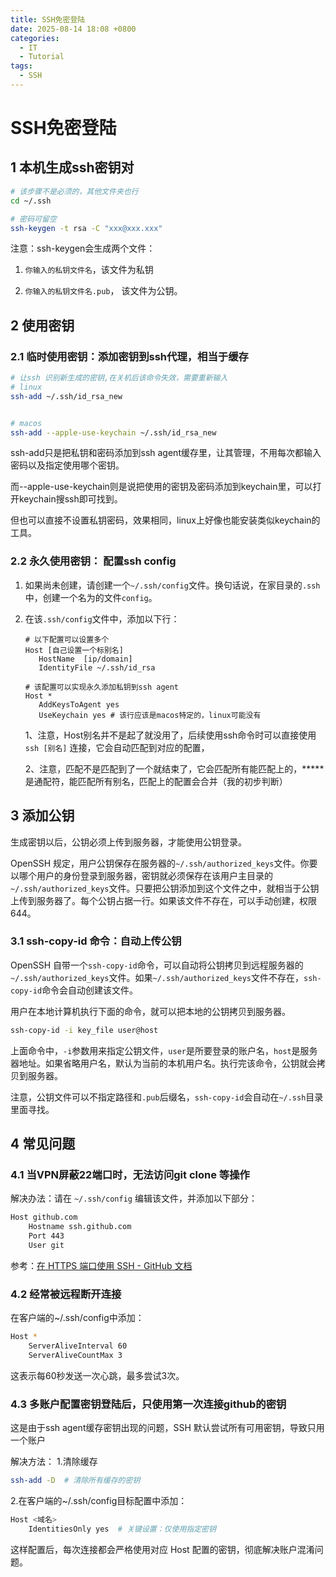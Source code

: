 ```yaml
---
title: SSH免密登陆
date: 2025-08-14 18:08 +0800
categories:
  - IT
  - Tutorial
tags:
  - SSH
---
```


# SSH免密登陆

## 1 本机生成ssh密钥对

```bash
# 该步骤不是必须的，其他文件夹也行
cd ~/.ssh

# 密码可留空
ssh-keygen -t rsa -C "xxx@xxx.xxx"
```

注意：ssh-keygen会生成两个文件：

1. `你输入的私钥文件名`，该文件为私钥   

2. `你输入的私钥文件名.pub`， 该文件为公钥。

## 2 使用密钥

### 2.1 临时使用密钥：添加密钥到ssh代理，相当于缓存

```bash
# 让ssh 识别新生成的密钥,在关机后该命令失效，需要重新输入
# linux
ssh-add ~/.ssh/id_rsa_new


# macos
ssh-add --apple-use-keychain ~/.ssh/id_rsa_new
```

ssh-add只是把私钥和密码添加到ssh agent缓存里，让其管理，不用每次都输入密码以及指定使用哪个密钥。

而--apple-use-keychain则是说把使用的密钥及密码添加到keychain里，可以打开keychain搜ssh即可找到。

但也可以直接不设置私钥密码，效果相同，linux上好像也能安装类似keychain的工具。

### 2.2 永久使用密钥： 配置ssh config

1. 如果尚未创建，请创建一个`~/.ssh/config`文件。换句话说，在家目录的`.ssh`中，创建一个名为的文件`config`。

2. 在该`.ssh/config`文件中，添加以下行：
   
   ```config
   # 以下配置可以设置多个
   Host [自己设置一个标别名]
      HostName  [ip/domain]
      IdentityFile ~/.ssh/id_rsa
   
   # 该配置可以实现永久添加私钥到ssh agent
   Host *
      AddKeysToAgent yes
      UseKeychain yes # 该行应该是macos特定的，linux可能没有
   ```
   
   1、注意，Host别名并不是起了就没用了，后续使用ssh命令时可以直接使用`ssh [别名]` 连接，它会自动匹配到对应的配置，
   
   2、注意，匹配不是匹配到了一个就结束了，它会匹配所有能匹配上的，***** 是通配符，能匹配所有别名，匹配上的配置会合并（我的初步判断）

## 3 添加公钥

生成密钥以后，公钥必须上传到服务器，才能使用公钥登录。

OpenSSH 规定，用户公钥保存在服务器的`~/.ssh/authorized_keys`文件。你要以哪个用户的身份登录到服务器，密钥就必须保存在该用户主目录的`~/.ssh/authorized_keys`文件。只要把公钥添加到这个文件之中，就相当于公钥上传到服务器了。每个公钥占据一行。如果该文件不存在，可以手动创建，权限644。

### 3.1 ssh-copy-id 命令：自动上传公钥

OpenSSH 自带一个`ssh-copy-id`命令，可以自动将公钥拷贝到远程服务器的`~/.ssh/authorized_keys`文件。如果`~/.ssh/authorized_keys`文件不存在，`ssh-copy-id`命令会自动创建该文件。

用户在本地计算机执行下面的命令，就可以把本地的公钥拷贝到服务器。

```bash
ssh-copy-id -i key_file user@host
```

上面命令中，`-i`参数用来指定公钥文件，`user`是所要登录的账户名，`host`是服务器地址。如果省略用户名，默认为当前的本机用户名。执行完该命令，公钥就会拷贝到服务器。

注意，公钥文件可以不指定路径和`.pub`后缀名，`ssh-copy-id`会自动在`~/.ssh`目录里面寻找。


## 4 常见问题
### 4.1 当VPN屏蔽22端口时，无法访问git clone 等操作

解决办法：请在 `~/.ssh/config` 编辑该文件，并添加以下部分：

```bash
Host github.com
    Hostname ssh.github.com
    Port 443
    User git
```

参考：[在 HTTPS 端口使用 SSH - GitHub 文档](https://docs.github.com/zh/authentication/troubleshooting-ssh/using-ssh-over-the-https-port)

### 4.2 经常被远程断开连接

在客户端的~/.ssh/config中添加：

```bash
Host *
    ServerAliveInterval 60
    ServerAliveCountMax 3
```

这表示每60秒发送一次心跳，最多尝试3次。


### 4.3 多账户配置密钥登陆后，只使用第一次连接github的密钥

这是由于ssh agent缓存密钥出现的问题，SSH 默认尝试所有可用密钥，导致只用一个账户

解决方法：
1.清除缓存
```bash
ssh-add -D  # 清除所有缓存的密钥
```

2.在客户端的~/.ssh/config目标配置中添加：
```bash
Host <域名>
    IdentitiesOnly yes  # 关键设置：仅使用指定密钥
```
这样配置后，每次连接都会严格使用对应 Host 配置的密钥，彻底解决账户混淆问题。
